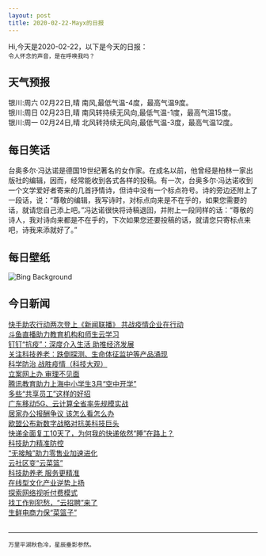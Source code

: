 ```yaml
---
layout: post
title: 2020-02-22-Mayx的日报
---
```


Hi,今天是2020-02-22，以下是今天的日报：<br><small>
令人怀念的声音，是在呼唤我吗？</small><!--more-->
## 天气预报
银川:周六 02月22日,晴 南风,最低气温-4度，最高气温9度。<br>银川:周日 02月23日,晴 南风转持续无风向,最低气温-1度，最高气温15度。<br>银川:周一 02月24日,晴 北风转持续无风向,最低气温-3度，最高气温12度。
## 每日笑话
台奥多尔·冯达诺是德国19世纪著名的女作家。在成名以前，他曾经是柏林一家出版社的编辑，因而，经常能收到各式各样的投稿。有一次，台奥多尔·冯达诺收到一个文学爱好者寄来的几首抒情诗，但诗中没有一个标点符号。诗的旁边还附上了一段话，说：“尊敬的编辑，我写诗时，对标点向来是不在乎的，如果您需要的话，就请您自己添上吧。”冯达诺很快将诗稿退回，并附上一段同样的话：“尊敬的诗人，我对诗向来都是不在乎的，下次如果您还要投稿的话，就请您只寄标点来吧，诗我来添就好了。”
## 每日壁纸
![Bing Background](https://cn.bing.com/th?id=OHR.OlindaCarnival_EN-US7914915440_1920x1080.jpg&rf=LaDigue_1920x1080.jpg&pid=hp "Giant puppets for Carnival in Olinda, Brazil (© Pulsar Imagens/Alamy)")
## 今日新闻

[快手助农行动两次登上《新闻联播》 共战疫情企业在行动](http://it.people.com.cn/n1/2020/0221/c1009-31599111.html)   
[斗鱼直播助力教育机构和师生云学习](http://it.people.com.cn/n1/2020/0221/c1009-31599002.html)   
[钉钉“抗疫”：深度介入生活 助推经济发展](http://it.people.com.cn/n1/2020/0221/c1009-31598885.html)   
[关注科技养老：跌倒探测、生命体征监护等产品涌现](http://it.people.com.cn/n1/2020/0221/c1009-31598073.html)   
[科学防治 战胜疫情（科技大观）](http://it.people.com.cn/n1/2020/0221/c1009-31598025.html)   
[立案网上办 审理不见面](http://it.people.com.cn/n1/2020/0221/c1009-31598032.html)   
[腾讯教育助力上海中小学生3月“空中开学”](http://it.people.com.cn/n1/2020/0221/c1009-31597659.html)   
[多些“共享员工”这样的好招](http://it.people.com.cn/n1/2020/0221/c1009-31597593.html)   
[广东移动5G、云计算全省率先规模实战](http://it.people.com.cn/n1/2020/0221/c1009-31597544.html)   
[居家办公报酬争议 该怎么看怎么办](http://it.people.com.cn/n1/2020/0221/c1009-31597534.html)   
[欧盟公布新数字战略对抗美科技巨头](http://it.people.com.cn/n1/2020/0221/c1009-31597540.html)   
[快递全面复工10天了，为何我的快递依然“睡”在路上？](http://it.people.com.cn/n1/2020/0221/c1009-31597527.html)   
[科技助力精准防控](http://it.people.com.cn/n1/2020/0221/c1009-31597547.html)   
[“无接触”助力零售业加速进化](http://it.people.com.cn/n1/2020/0221/c1009-31597567.html)   
[云社区变“云菜篮”](http://it.people.com.cn/n1/2020/0221/c1009-31597552.html)   
[科技助养老 服务更精准](http://it.people.com.cn/n1/2020/0221/c1009-31597554.html)   
[在线型文化产业逆势上扬](http://it.people.com.cn/n1/2020/0221/c1009-31597565.html)   
[探索网络视听付费模式](http://it.people.com.cn/n1/2020/0221/c1009-31597555.html)   
[找工作别犯愁，“云招聘”来了](http://it.people.com.cn/n1/2020/0221/c1009-31597569.html)   
[生鲜电商力保“菜篮子”](http://it.people.com.cn/n1/2020/0221/c1009-31597568.html)   
<br />

***

<small>万里平湖秋色冷，星辰垂影参然。</small>
